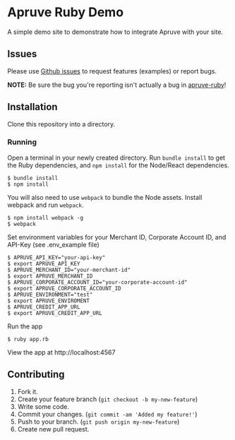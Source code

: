 # Apruve Ruby Demo

A simple demo site to demonstrate how to integrate Apruve with your site.

## Issues

Please use [Github issues](https://github.com/apruve/apruve-ruby-demo/issues) to request features (examples) or report bugs.

**NOTE:** Be sure the bug you're reporting isn't actually a bug in [apruve-ruby](https://github.com/apruve/apruve-ruby)!

## Installation

Clone this repository into a directory.

### Running

Open a terminal in your newly created directory. Run `bundle install` to get the Ruby dependencies, and `npm install` for the Node/React dependencies.

    $ bundle install
    $ npm install

You will also need to use `webpack` to bundle the Node assets. Install webpack and run `webpack`.

    $ npm install webpack -g
    $ webpack

Set environment variables for your Merchant ID, Corporate Account ID, and API-Key (see .env_example file)

    $ APRUVE_API_KEY="your-api-key"
    $ export APRUVE_API_KEY
    $ APRUVE_MERCHANT_ID="your-merchant-id"
    $ export APRUVE_MERCHANT_ID
    $ APRUVE_CORPORATE_ACCOUNT_ID="your-corporate-account-id"
    $ export APRUVE_CORPORATE_ACCOUNT_ID 
    $ APRUVE_ENVIRONMENT="test"
    $ export APRUVE_ENVIROMENT
    $ APRUVE_CREDIT_APP_URL
    $ export APRUVE_CREDIT_APP_URL

Run the app

    $ ruby app.rb

View the app at http://localhost:4567

## Contributing

1. Fork it.
2. Create your feature branch (`git checkout -b my-new-feature`)
3. Write some code.
4. Commit your changes. (`git commit -am 'Added my feature!'`)
5. Push to your branch. (`git push origin my-new-feature`)
6. Create new pull request.
